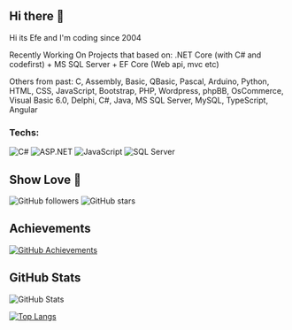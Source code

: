 ## Hi there 👋
Hi its Efe and I'm coding since 2004

Recently Working On Projects that based on: .NET Core (with C# and codefirst) + MS SQL Server + EF Core
(Web api, mvc etc)

Others from past: C, Assembly, Basic, QBasic, Pascal, Arduino, Python, HTML, CSS, JavaScript, Bootstrap, PHP, Wordpress, phpBB, OsCommerce, Visual Basic 6.0, Delphi, C#, Java, MS SQL Server, MySQL, TypeScript, Angular

### Techs:
![C#](https://img.shields.io/badge/-C%23-239120?style=flat&logo=c-sharp&logoColor=white)
![ASP.NET](https://img.shields.io/badge/-ASP.NET-5C2D91?style=flat&logo=dot-net&logoColor=white)
![JavaScript](https://img.shields.io/badge/-JavaScript-F7DF1E?style=flat&logo=javascript&logoColor=black)
![SQL Server](https://img.shields.io/badge/-SQL%20Server-CC2927?style=flat&logo=microsoft-sql-server&logoColor=white)


## Show Love 💖
![GitHub followers](https://img.shields.io/github/followers/efedincer?label=Follow&style=social)
![GitHub stars](https://img.shields.io/github/stars/efedincer?affiliations=OWNER%2CCOLLABORATOR&style=social)

## Achievements
[![GitHub Achievements](https://github-profile-trophy.vercel.app/?username=efedincer&theme=onedark)](https://github.com/efedincer)

## GitHub Stats
![GitHub Stats](https://github-readme-stats.vercel.app/api?username=efedincer&show_icons=true&theme=radical)

[![Top Langs](https://github-readme-stats.vercel.app/api/top-langs/?username=efedincer)](https://github.com/anuraghazra/github-readme-stats)
<!--
**efedincer/efedincer** is a ✨ _special_ ✨ repository because its `README.md` (this file) appears on your GitHub profile.

Here are some ideas to get you started:

- 🔭 I’m currently working on ...
- 🌱 I’m currently learning ...
- 👯 I’m looking to collaborate on ...
- 🤔 I’m looking for help with ...
- 💬 Ask me about ...
- 📫 How to reach me: ...
- 😄 Pronouns: ...
- ⚡ Fun fact: ...
-->
